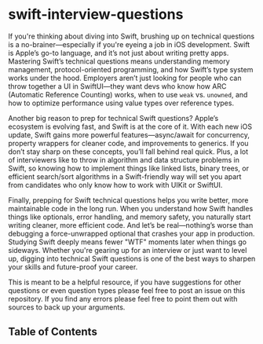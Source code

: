 # swift-interview-questions

If you're thinking about diving into Swift, brushing up on technical questions is a no-brainer—especially if you're eyeing a job in iOS development. Swift is Apple’s go-to language, and it’s not just about writing pretty apps. Mastering Swift’s technical questions means understanding memory management, protocol-oriented programming, and how Swift’s type system works under the hood. Employers aren’t just looking for people who can throw together a UI in SwiftUI—they want devs who know how ARC (Automatic Reference Counting) works, when to use `weak` vs. `unowned`, and how to optimize performance using value types over reference types.  

Another big reason to prep for technical Swift questions? Apple’s ecosystem is evolving fast, and Swift is at the core of it. With each new iOS update, Swift gains more powerful features—async/await for concurrency, property wrappers for cleaner code, and improvements to generics. If you don’t stay sharp on these concepts, you’ll fall behind real quick. Plus, a lot of interviewers like to throw in algorithm and data structure problems in Swift, so knowing how to implement things like linked lists, binary trees, or efficient search/sort algorithms in a Swift-friendly way will set you apart from candidates who only know how to work with UIKit or SwiftUI.  

Finally, prepping for Swift technical questions helps you write better, more maintainable code in the long run. When you understand how Swift handles things like optionals, error handling, and memory safety, you naturally start writing cleaner, more efficient code. And let’s be real—nothing’s worse than debugging a force-unwrapped optional that crashes your app in production. Studying Swift deeply means fewer "WTF" moments later when things go sideways. Whether you're gearing up for an interview or just want to level up, digging into technical Swift questions is one of the best ways to sharpen your skills and future-proof your career.

This is meant to be a helpful resource, if you have suggestions for other questions or even question types please feel free to post an issue on this repository. If you find any errors please feel free to point them out with sources to back up your arguments.

## Table of Contents
